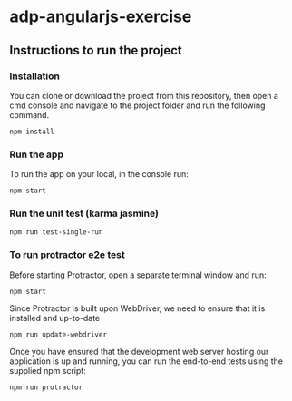 # adp-angularjs-exercise

## Instructions to run the project

### Installation
You can clone or download the project from this repository, then open a cmd console and navigate to the project folder and run the following command.

```
npm install
```

### Run the app

To run the app on your local, in the console run:

```
npm start
```

### Run the unit test (karma jasmine)

```
npm run test-single-run
```

### To run protractor e2e test 

Before starting Protractor, open a separate terminal window and run:

```
npm start
```

Since Protractor is built upon WebDriver, we need to ensure that it is installed and up-to-date 

```
npm run update-webdriver
```

Once you have ensured that the development web server hosting our application is up and running, you can run the end-to-end tests using the supplied npm script:

```
npm run protractor
```



